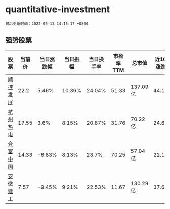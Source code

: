 # quantitative-investment

`最后更新时间：2022-05-13 14:15:17 +0800`

## 强势股票

|股票|当前价|当日涨跌幅|当日振幅|当日换手率|市盈率TTM|总市值|近10日涨跌幅|
|----|----|----|----|----|----|----|----|
|[顺控发展](https://xueqiu.com/S/SZ003039)|22.2|5.46%|10.36%|24.04%|51.33|137.09亿|44.16%|
|[杭州热电](https://xueqiu.com/S/SH605011)|17.55|3.6%|8.15%|20.87%|31.76|70.22亿|24.64%|
|[合富中国](https://xueqiu.com/S/SH603122)|14.33|-6.83%|8.13%|23.7%|70.25|57.04亿|22.17%|
|[安徽建工](https://xueqiu.com/S/SH600502)|7.57|-9.45%|9.21%|22.53%|11.67|130.29亿|37.64%|
